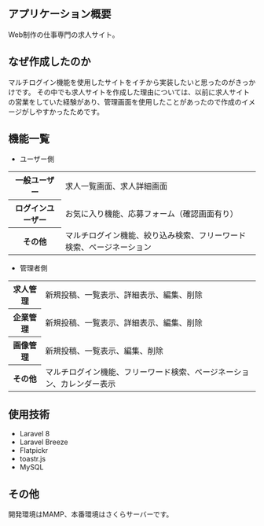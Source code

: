 ## アプリケーション概要

Web制作の仕事専門の求人サイト。

## なぜ作成したのか
マルチログイン機能を使用したサイトをイチから実装したいと思ったのがきっかけです。
その中でも求人サイトを作成した理由については、以前に求人サイトの営業をしていた経験があり、管理画面を使用したことがあったので作成のイメージがしやすかったためです。

## 機能一覧

- ユーザー側

<table>
    <tbody>
        <tr>
        <th>一般ユーザー</th>
        <td>求人一覧画面、求人詳細画面</td>
        </tr>
        <tr>
        <th>ログインユーザー</th>
        <td>お気に入り機能、応募フォーム（確認画面有り）</td>
        </tr>
        <tr>
        <th>その他</th>
        <td>マルチログイン機能、絞り込み検索、フリーワード検索、ページネーション</td>
        </tr>
    </tbody>
</table>

- 管理者側

<table>
    <tbody>
        <tr>
        <th>求人管理</th>
        <td>新規投稿、一覧表示、詳細表示、編集、削除</td>
        </tr>
        <tr>
        <th>企業管理</th>
        <td>新規投稿、一覧表示、詳細表示、編集、削除</td>
        </tr>
        <tr>
        <th>画像管理</th>
        <td>新規投稿、一覧表示、編集、削除</td>
        </tr>
        <tr>
        <th>その他</th>
        <td>マルチログイン機能、フリーワード検索、ページネーション、カレンダー表示</td>
        </tr>
    </tbody>
</table>

## 使用技術
- Laravel 8
- Laravel Breeze
- Flatpickr
- toastr.js
- MySQL

## その他
開発環境はMAMP、本番環境はさくらサーバーです。
